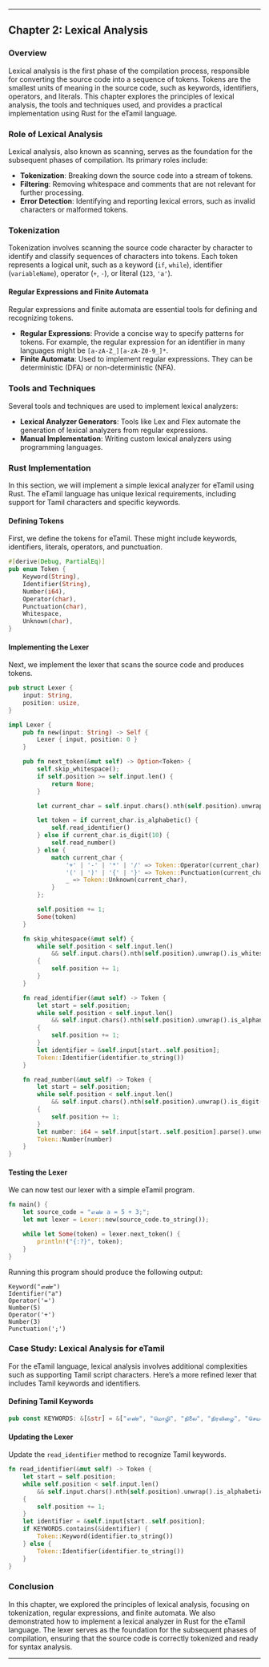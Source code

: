 
---

## Chapter 2: Lexical Analysis

### Overview

Lexical analysis is the first phase of the compilation process, responsible for converting the source code into a sequence of tokens. Tokens are the smallest units of meaning in the source code, such as keywords, identifiers, operators, and literals. This chapter explores the principles of lexical analysis, the tools and techniques used, and provides a practical implementation using Rust for the eTamil language.

### Role of Lexical Analysis

Lexical analysis, also known as scanning, serves as the foundation for the subsequent phases of compilation. Its primary roles include:

- **Tokenization**: Breaking down the source code into a stream of tokens.
- **Filtering**: Removing whitespace and comments that are not relevant for further processing.
- **Error Detection**: Identifying and reporting lexical errors, such as invalid characters or malformed tokens.

### Tokenization

Tokenization involves scanning the source code character by character to identify and classify sequences of characters into tokens. Each token represents a logical unit, such as a keyword (`if`, `while`), identifier (`variableName`), operator (`+`, `-`), or literal (`123`, `'a'`).

#### Regular Expressions and Finite Automata

Regular expressions and finite automata are essential tools for defining and recognizing tokens.

- **Regular Expressions**: Provide a concise way to specify patterns for tokens. For example, the regular expression for an identifier in many languages might be `[a-zA-Z_][a-zA-Z0-9_]*`.
- **Finite Automata**: Used to implement regular expressions. They can be deterministic (DFA) or non-deterministic (NFA).

### Tools and Techniques

Several tools and techniques are used to implement lexical analyzers:

- **Lexical Analyzer Generators**: Tools like Lex and Flex automate the generation of lexical analyzers from regular expressions.
- **Manual Implementation**: Writing custom lexical analyzers using programming languages.

### Rust Implementation

In this section, we will implement a simple lexical analyzer for eTamil using Rust. The eTamil language has unique lexical requirements, including support for Tamil characters and specific keywords.

#### Defining Tokens

First, we define the tokens for eTamil. These might include keywords, identifiers, literals, operators, and punctuation.

```rust
#[derive(Debug, PartialEq)]
pub enum Token {
    Keyword(String),
    Identifier(String),
    Number(i64),
    Operator(char),
    Punctuation(char),
    Whitespace,
    Unknown(char),
}
```

#### Implementing the Lexer

Next, we implement the lexer that scans the source code and produces tokens.

```rust
pub struct Lexer {
    input: String,
    position: usize,
}

impl Lexer {
    pub fn new(input: String) -> Self {
        Lexer { input, position: 0 }
    }

    pub fn next_token(&mut self) -> Option<Token> {
        self.skip_whitespace();
        if self.position >= self.input.len() {
            return None;
        }

        let current_char = self.input.chars().nth(self.position).unwrap();

        let token = if current_char.is_alphabetic() {
            self.read_identifier()
        } else if current_char.is_digit(10) {
            self.read_number()
        } else {
            match current_char {
                '+' | '-' | '*' | '/' => Token::Operator(current_char),
                '(' | ')' | '{' | '}' => Token::Punctuation(current_char),
                _ => Token::Unknown(current_char),
            }
        };

        self.position += 1;
        Some(token)
    }

    fn skip_whitespace(&mut self) {
        while self.position < self.input.len()
            && self.input.chars().nth(self.position).unwrap().is_whitespace()
        {
            self.position += 1;
        }
    }

    fn read_identifier(&mut self) -> Token {
        let start = self.position;
        while self.position < self.input.len()
            && self.input.chars().nth(self.position).unwrap().is_alphanumeric()
        {
            self.position += 1;
        }
        let identifier = &self.input[start..self.position];
        Token::Identifier(identifier.to_string())
    }

    fn read_number(&mut self) -> Token {
        let start = self.position;
        while self.position < self.input.len()
            && self.input.chars().nth(self.position).unwrap().is_digit(10)
        {
            self.position += 1;
        }
        let number: i64 = self.input[start..self.position].parse().unwrap();
        Token::Number(number)
    }
}
```

#### Testing the Lexer

We can now test our lexer with a simple eTamil program.

```rust
fn main() {
    let source_code = "எண் a = 5 + 3;";
    let mut lexer = Lexer::new(source_code.to_string());

    while let Some(token) = lexer.next_token() {
        println!("{:?}", token);
    }
}
```

Running this program should produce the following output:

```
Keyword("எண்")
Identifier("a")
Operator('=')
Number(5)
Operator('+')
Number(3)
Punctuation(';')
```

### Case Study: Lexical Analysis for eTamil

For the eTamil language, lexical analysis involves additional complexities such as supporting Tamil script characters. Here’s a more refined lexer that includes Tamil keywords and identifiers.

#### Defining Tamil Keywords

```rust
pub const KEYWORDS: &[&str] = &["எண்", "மொழி", "நிலை", "நிரலிழை", "செயல்"];
```

#### Updating the Lexer

Update the `read_identifier` method to recognize Tamil keywords.

```rust
fn read_identifier(&mut self) -> Token {
    let start = self.position;
    while self.position < self.input.len()
        && self.input.chars().nth(self.position).unwrap().is_alphabetic()
    {
        self.position += 1;
    }
    let identifier = &self.input[start..self.position];
    if KEYWORDS.contains(&identifier) {
        Token::Keyword(identifier.to_string())
    } else {
        Token::Identifier(identifier.to_string())
    }
}
```

### Conclusion

In this chapter, we explored the principles of lexical analysis, focusing on tokenization, regular expressions, and finite automata. We also demonstrated how to implement a lexical analyzer in Rust for the eTamil language. The lexer serves as the foundation for the subsequent phases of compilation, ensuring that the source code is correctly tokenized and ready for syntax analysis.

---
